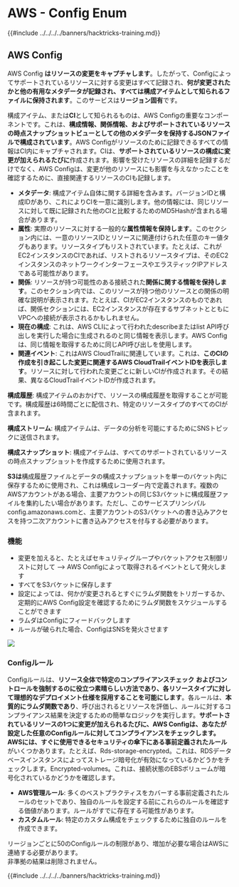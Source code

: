 # AWS - Config Enum

{{#include ../../../../banners/hacktricks-training.md}}

## AWS Config

AWS Config **はリソースの変更をキャプチャします**。したがって、Configによってサポートされているリソースに対する変更はすべて記録され、**何が変更されたかと他の有用なメタデータが記録され、すべては構成アイテムとして知られるファイルに保持されます**。このサービスは**リージョン固有**です。

構成アイテム、または**CI**として知られるものは、AWS Configの重要なコンポーネントです。これは、**構成情報、関係情報、およびサポートされているリソースの時点スナップショットビューとしての他のメタデータを保持するJSONファイルで構成されています**。AWS Configがリソースのために記録できるすべての情報はCI内にキャプチャされます。CIは、**サポートされているリソースの構成に変更が加えられるたびに**作成されます。影響を受けたリソースの詳細を記録するだけでなく、AWS Configは、変更が他のリソースにも影響を与えなかったことを確認するために、直接関連するリソースのCIも記録します。

- **メタデータ**: 構成アイテム自体に関する詳細を含みます。バージョンIDと構成IDがあり、これによりCIを一意に識別します。他の情報には、同じリソースに対して既に記録された他のCIと比較するためのMD5Hashが含まれる場合があります。
- **属性**: 実際のリソースに対する一般的な**属性情報を保持します**。このセクション内には、一意のリソースIDとリソースに関連付けられた任意のキー値タグもあります。リソースタイプもリストされています。たとえば、これがEC2インスタンスのCIであれば、リストされるリソースタイプは、そのEC2インスタンスのネットワークインターフェースやエラスティックIPアドレスである可能性があります。
- **関係**: リソースが持つ可能性のある接続された**関係に関する情報を保持します**。このセクション内では、このリソースが持つ他のリソースとの関係の明確な説明が表示されます。たとえば、CIがEC2インスタンスのものであれば、関係セクションには、EC2インスタンスが存在するサブネットとともにVPCへの接続が表示されるかもしれません。
- **現在の構成**: これは、AWS CLIによって行われたdescribeまたはlist API呼び出しを実行した場合に生成されるのと同じ情報を表示します。AWS Configは、同じ情報を取得するために同じAPI呼び出しを使用します。
- **関連イベント**: これはAWS CloudTrailに関連しています。これは、**このCIの作成を引き起こした変更に関連するAWS CloudTrailイベントIDを表示します**。リソースに対して行われた変更ごとに新しいCIが作成されます。その結果、異なるCloudTrailイベントIDが作成されます。

**構成履歴**: 構成アイテムのおかげで、リソースの構成履歴を取得することが可能です。構成履歴は6時間ごとに配信され、特定のリソースタイプのすべてのCIが含まれます。

**構成ストリーム**: 構成アイテムは、データの分析を可能にするためにSNSトピックに送信されます。

**構成スナップショット**: 構成アイテムは、すべてのサポートされているリソースの時点スナップショットを作成するために使用されます。

**S3は**構成履歴ファイルとデータの構成スナップショットを単一のバケット内に保存するために使用され、これは構成レコーダー内で定義されます。複数のAWSアカウントがある場合、主要アカウントの同じS3バケットに構成履歴ファイルを集約したい場合があります。ただし、このサービスプリンシパルconfig.amazonaws.comと、主要アカウントのS3バケットへの書き込みアクセスを持つ二次アカウントに書き込みアクセスを付与する必要があります。

### 機能

- 変更を加えると、たとえばセキュリティグループやバケットアクセス制御リストに対して —> AWS Configによって取得されるイベントとして発火します
- すべてをS3バケットに保存します
- 設定によっては、何かが変更されるとすぐにラムダ関数をトリガーするか、定期的にAWS Config設定を確認するためにラムダ関数をスケジュールすることができます
- ラムダはConfigにフィードバックします
- ルールが破られた場合、ConfigはSNSを発火させます

![](<../../../../images/image (126).png>)

### Configルール

Configルールは、**リソース全体で特定のコンプライアンスチェック** **およびコントロールを強制するのに役立つ素晴らしい方法であり、各リソースタイプに対して理想的なデプロイメント仕様を採用することを可能にします**。各ルールは、**本質的にラムダ関数であり**、呼び出されるとリソースを評価し、ルールに対するコンプライアンス結果を決定するための簡単なロジックを実行します。**サポートされているリソースの1つに変更が加えられるたびに、**AWS Configは、あなたが設定した任意のConfigルールに対してコンプライアンスをチェックします。\
AWSには、すぐに使用できるセキュリティの傘下にある**事前定義されたルール**がいくつかあります。たとえば、Rds-storage-encrypted。これは、RDSデータベースインスタンスによってストレージ暗号化が有効になっているかどうかをチェックします。Encrypted-volumes。これは、接続状態のEBSボリュームが暗号化されているかどうかを確認します。

- **AWS管理ルール**: 多くのベストプラクティスをカバーする事前定義されたルールのセットであり、独自のルールを設定する前にこれらのルールを確認する価値があります。ルールがすでに存在する可能性があります。
- **カスタムルール**: 特定のカスタム構成をチェックするために独自のルールを作成できます。

リージョンごとに50のConfigルールの制限があり、増加が必要な場合はAWSに連絡する必要があります。\
非準拠の結果は削除されません。

{{#include ../../../../banners/hacktricks-training.md}}
